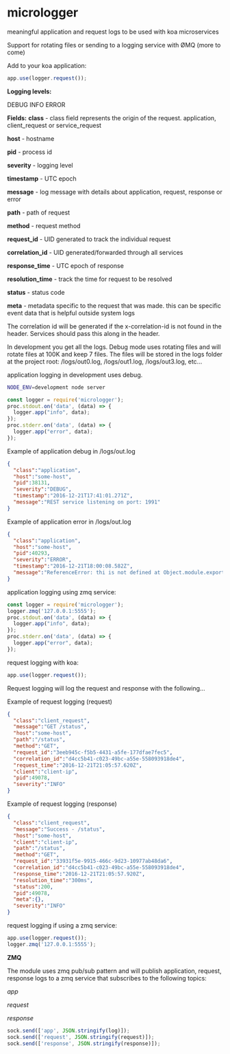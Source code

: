 # micrologger

meaningful application and request logs to be used with koa microservices

Support for rotating files or sending to a logging service with ØMQ (more to come)

Add to your koa application:

```js
app.use(logger.request());
```

**Logging levels:**

DEBUG
INFO
ERROR


**Fields:**
**class** - class field represents the origin of the request. application, client\_request or service\_request

**host** - hostname

**pid** - process id

**severity** - logging level

**timestamp** - UTC epoch

**message** - log message with details about application, request, response or error

**path** - path of request

**method** - request method

**request\_id** - UID generated to track the individual request

**correlation\_id** - UID generated/forwarded through all services

**response\_time** - UTC epoch of response

**resolution\_time** - track the time for request to be resolved

**status** - status code

**meta** - metadata specific to the request that was made. this can be specific event data that is helpful outside system logs 

The correlation id will be generated if the x-correlation-id is not found in the header. Services should pass this along in the header.

In development you get all the logs. Debug mode uses rotating files and will rotate files at 100K and keep 7 files. The files will be stored in the logs folder at the project root: /logs/out0.log, /logs/out1.log, /logs/out3.log, etc...

application logging in development uses debug. 

```sh
NODE_ENV=development node server
```

```js
const logger = require('micrologger');
proc.stdout.on('data', (data) => { 
  logger.app("info", data);
});
proc.stderr.on('data', (data) => { 
  logger.app("error", data);
});
```

Example of application debug in /logs/out.log

```json
{
  "class":"application",
  "host":"some-host",
  "pid":38131,
  "severity":"DEBUG",
  "timestamp":"2016-12-21T17:41:01.271Z",
  "message":"REST service listening on port: 1991"
}

```

Example of application error in /logs/out.log

```json
{
  "class":"application",
  "host":"some-host",
  "pid":40293,
  "severity":"ERROR",
  "timestamp":"2016-12-21T18:00:08.582Z",
  "message":"ReferenceError: thi is not defined at Object.module.exports.post ...rest of stack trace"
}
```

application logging using zmq service:

```js
const logger = require('micrologger');
logger.zmq('127.0.0.1:5555');
proc.stdout.on('data', (data) => { 
  logger.app("info", data);
});
proc.stderr.on('data', (data) => { 
  logger.app("error", data);
});
```

request logging with koa:

```js
app.use(logger.request());
```

Request logging will log the request and response with the following...

Example of request logging (request)

```json
{
  "class":"client_request",
  "message":"GET /status",
  "host":"some-host",
  "path":"/status",
  "method":"GET",
  "request_id":"3eeb945c-f5b5-4431-a5fe-177dfae7fec5",
  "correlation_id":"d4cc5b41-c023-49bc-a55e-558093918de4",
  "request_time":"2016-12-21T21:05:57.620Z",
  "client":"client-ip",
  "pid":49078,
  "severity":"INFO"
}
```

Example of request logging (response)

```json
{
  "class":"client_request",
  "message":"Success - /status",
  "host":"some-host",
  "client":"client-ip",
  "path":"/status",
  "method":"GET",
  "request_id":"33931f5e-9915-466c-9d23-10977ab48da6",
  "correlation_id":"d4cc5b41-c023-49bc-a55e-558093918de4",
  "response_time":"2016-12-21T21:05:57.920Z",
  "resolution_time":"300ms",
  "status":200,
  "pid":49078,
  "meta":{},
  "severity":"INFO"
}
```

request logging if using a zmq service:

```js
app.use(logger.request());
logger.zmq('127.0.0.1:5555');
```

**ZMQ**

The module uses zmq pub/sub pattern and will publish application, request, response logs to a zmq service that subscribes to the following topics:

*app*

*request*

*response*

```js
sock.send(['app', JSON.stringify(log)]);
sock.send(['request', JSON.stringify(request)]);
sock.send(['response', JSON.stringify(response)]);
```
